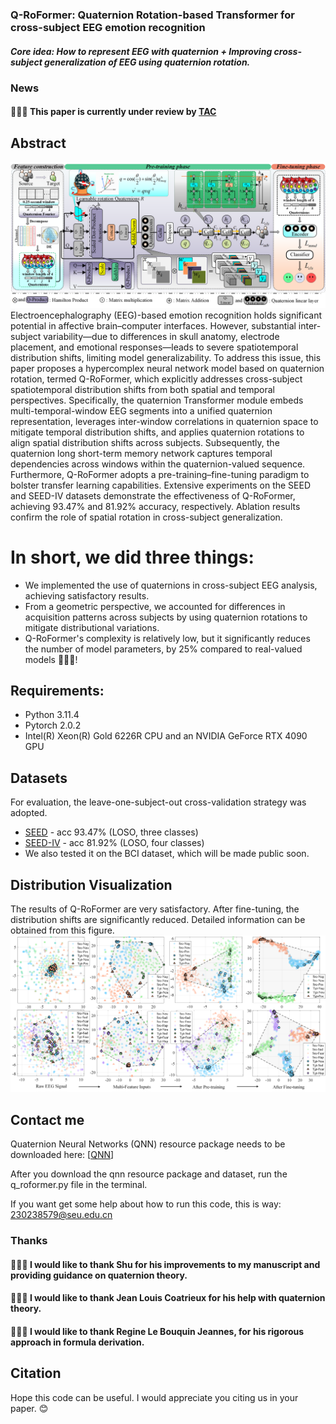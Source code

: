 
### Q-RoFormer: Quaternion Rotation-based Transformer for cross-subject EEG emotion recognition
##### Core idea: How to represent EEG with quaternion + Improving cross-subject generalization of EEG using quaternion rotation.

### News
#### 🎉🎉🎉 This paper is currently under review by [TAC](https://www.computer.org/csdl/journal/ta)

## Abstract
![Network Architecture](/fig2.png)
Electroencephalography (EEG)-based emotion recognition holds significant potential in affective brain–computer interfaces. However, substantial inter-subject variability—due to differences in skull anatomy, electrode placement, and emotional responses—leads to severe spatiotemporal distribution shifts, limiting model generalizability. To address this issue, this paper proposes a hypercomplex neural network model based on quaternion rotation, termed Q-RoFormer, which explicitly addresses cross-subject spatiotemporal distribution shifts from both spatial and temporal perspectives. Specifically, the quaternion Transformer module embeds multi-temporal-window EEG segments into a unified quaternion representation, leverages inter-window correlations in quaternion space to mitigate temporal distribution shifts, and applies quaternion rotations to align spatial distribution shifts across subjects. Subsequently, the quaternion long short-term memory network captures temporal dependencies across windows within the quaternion-valued sequence. Furthermore, Q-RoFormer adopts a pre-training–fine-tuning paradigm to bolster transfer learning capabilities. Extensive experiments on the SEED and SEED-IV datasets demonstrate the effectiveness of Q-RoFormer, achieving 93.47\% and 81.92\% accuracy, respectively. Ablation results confirm the role of spatial rotation in cross-subject generalization. 

# In short, we did three things:
- We implemented the use of quaternions in cross-subject EEG analysis, achieving satisfactory results.
- From a geometric perspective, we accounted for differences in acquisition patterns across subjects by using quaternion rotations to mitigate distributional variations.
- Q-RoFormer's complexity is relatively low, but it significantly reduces the number of model parameters, by 25% compared to real-valued models 🎉🎉🎉!

## Requirements:
- Python 3.11.4
- Pytorch 2.0.2
- Intel(R) Xeon(R) Gold 6226R CPU and an NVIDIA GeForce RTX 4090 GPU

## Datasets
For evaluation, the leave-one-subject-out cross-validation strategy was adopted.
- [SEED](https://bcmi.sjtu.edu.cn/~seed/seed.html) - acc 93.47% (LOSO, three classes)
- [SEED-IV](https://bcmi.sjtu.edu.cn/~seed/seed-iv.html) - acc 81.92% (LOSO, four classes)
- We also tested it on the BCI dataset, which will be made public soon.

## Distribution Visualization
The results of Q-RoFormer are very satisfactory. After fine-tuning, the distribution shifts are significantly reduced. Detailed information can be obtained from this figure.
![Visualization](/fig5.png)

## Contact me
Quaternion Neural Networks (QNN) resource package needs to be downloaded here: [[QNN](https://github.com/Orkis-Research/Pytorch-Quaternion-Neural-Networks)] 

After you download the qnn resource package and dataset, run the q_roformer.py file in the terminal.

If you want get some help about how to run this code, this is way: 230238579@seu.edu.cn

### Thanks
#### 🎉🎉🎉 I would like to thank Shu for his improvements to my manuscript and providing guidance on quaternion theory.
#### 🎉🎉🎉 I would like to thank Jean Louis Coatrieux for his help with quaternion theory.
#### 🎉🎉🎉 I would like to thank Regine Le Bouquin Jeannes, for his rigorous approach in formula derivation.

## Citation
Hope this code can be useful. I would appreciate you citing us in your paper. 😊


